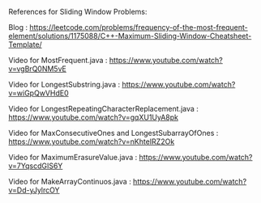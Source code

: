 References for Sliding Window Problems:

Blog : https://leetcode.com/problems/frequency-of-the-most-frequent-element/solutions/1175088/C++-Maximum-Sliding-Window-Cheatsheet-Template/

Video for MostFrequent.java : https://www.youtube.com/watch?v=vgBrQ0NM5vE

Video for LongestSubstring.java : https://www.youtube.com/watch?v=wiGpQwVHdE0

Video for LongestRepeatingCharacterReplacement.java : https://www.youtube.com/watch?v=gqXU1UyA8pk

Video for MaxConsecutiveOnes and LongestSubarrayOfOnes : https://www.youtube.com/watch?v=nKhteIRZ2Ok

Video for MaximumErasureValue.java : https://www.youtube.com/watch?v=7YqscdGIS6Y

Video for MakeArrayContinuos.java : https://www.youtube.com/watch?v=Dd-yJylrcOY
